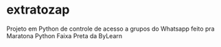 # extratozap
 Projeto em Python de controle de acesso a grupos do Whatsapp feito pra Maratona Python Faixa Preta da ByLearn
